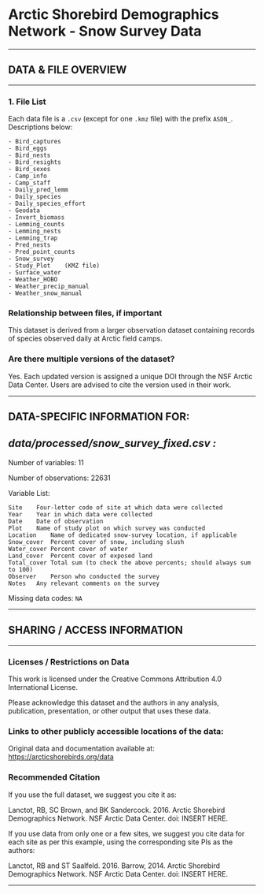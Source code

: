 # Arctic Shorebird Demographics Network - Snow Survey Data

---------------------------------------------------------------------------------
## DATA & FILE OVERVIEW
---------------------------------------------------------------------------------

### 1. File List

Each data file is a `.csv` (except for one `.kmz` file) with the prefix `ASDN_`. Descriptions below:

	- Bird_captures
	- Bird_eggs
	- Bird_nests
	- Bird_resights
	- Bird_sexes
	- Camp_info
	- Camp_staff
	- Daily_pred_lemm
	- Daily_species
	- Daily_species_effort
	- Geodata
	- Invert_biomass
	- Lemming_counts
	- Lemming_nests
	- Lemming_trap
	- Pred_nests
	- Pred_point_counts
	- Snow_survey
	- Study_Plot	(KMZ file)
	- Surface_water
	- Weather_HOBO
	- Weather_precip_manual
	- Weather_snow_manual

### Relationship between files, if important

This dataset is derived from a larger observation dataset containing records of species observed daily at Arctic field camps. 

### Are there multiple versions of the dataset?

Yes. Each updated version is assigned a unique DOI through the NSF Arctic Data Center. Users are advised to cite the version used in their work.


-----------------------------------------------------------------------------------------------
## DATA-SPECIFIC INFORMATION FOR:

***data/processed/snow_survey_fixed.csv :***
-----------------------------------------------------------------------------------------------

Number of variables: 11

Number of observations: 22631

Variable List: 

```
Site	Four-letter code of site at which data were collected
Year	Year in which data were collected
Date	Date of observation
Plot	Name of study plot on which survey was conducted
Location	Name of dedicated snow-survey location, if applicable
Snow_cover	Percent cover of snow, including slush
Water_cover	Percent cover of water
Land_cover	Percent cover of exposed land
Total_cover	Total sum (to check the above percents; should always sum to 100)
Observer	Person who conducted the survey
Notes	Any relevant comments on the survey
```

Missing data codes: ```NA```

---------------------------------------------------------------------------------
## SHARING / ACCESS INFORMATION
---------------------------------------------------------------------------------

### Licenses / Restrictions on Data

This work is licensed under the Creative Commons Attribution 4.0 International License. 

Please acknowledge this dataset and the authors in any analysis, publication, presentation, or other output that uses these data.

### Links to other publicly accessible locations of the data:

Original data and documentation available at:  
https://arcticshorebirds.org/data


### Recommended Citation


If you use the full dataset, we suggest you cite it as:

Lanctot, RB, SC Brown, and BK Sandercock. 2016. Arctic Shorebird Demographics Network. NSF Arctic Data Center. doi: INSERT HERE.

If you use data from only one or a few sites, we suggest you cite data for each site as per this example, using the corresponding site PIs as the authors:

Lanctot, RB and ST Saalfeld. 2016. Barrow, 2014. Arctic Shorebird Demographics Network. NSF Arctic Data Center. doi: INSERT HERE.

---
